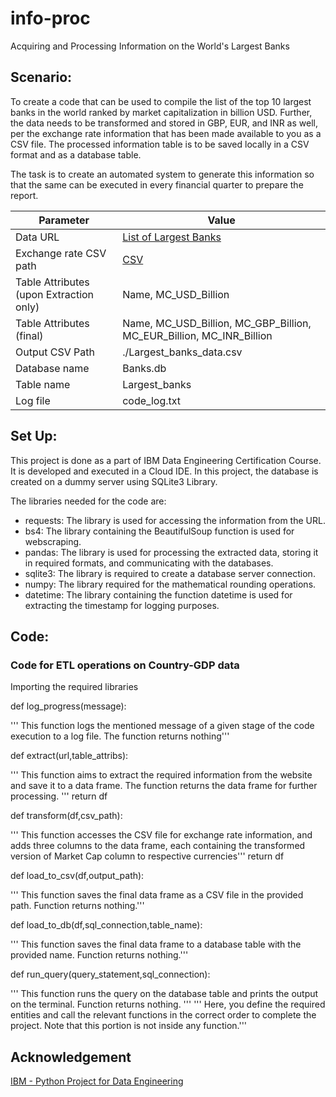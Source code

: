# info-proc
Acquiring and Processing Information on the World's Largest Banks

## Scenario:
To create a code that can be used to compile the list of the top 10 largest banks in the world ranked by market capitalization in billion USD. Further, the data needs to be transformed and stored in GBP, EUR, and INR as well, per the exchange rate information that has been made available to you as a CSV file. The processed information table is to be saved locally in a CSV format and as a database table.

The task is to create an automated system to generate this information so that the same can be executed in every financial quarter to prepare the report.

| Parameter | Value             |
| ------ | ------------------------- |
| Data URL | [List of Largest Banks](https://web.archive.org/web/20230908091635/https://en.wikipedia.org/wiki/List_of_largest_banks) |
| Exchange rate CSV path  | [CSV](https://cf-courses-data.s3.us.cloud-object-storage.appdomain.cloud/IBMSkillsNetwork-PY0221EN-Coursera/labs/v2/exchange_rate.csv) |
| Table Attributes (upon Extraction only) | Name, MC_USD_Billion |
| Table Attributes (final) | Name, MC_USD_Billion, MC_GBP_Billion, MC_EUR_Billion, MC_INR_Billion |
| Output CSV Path | ./Largest_banks_data.csv |
| Database name | Banks.db |
| Table name | Largest_banks |
| Log file | code_log.txt |

## Set Up:
This project is done as a part of IBM Data Engineering Certification Course. It is developed and executed in a Cloud IDE. In this project, the database is created on a dummy server using SQLite3 Library.

The libraries needed for the code are:
- requests: The library is used for accessing the information from the URL.
- bs4: The library containing the BeautifulSoup function is used for webscraping.
- pandas: The library is used for processing the extracted data, storing it in required formats, and communicating with the databases.
- sqlite3: The library is required to create a database server connection.
- numpy: The library required for the mathematical rounding operations.
- datetime: The library containing the function datetime is used for extracting the timestamp for logging purposes.

## Code:
### Code for ETL operations on Country-GDP data

Importing the required libraries

def log_progress(message):

''' This function logs the mentioned message of a given stage of the code execution to a log file. The function returns nothing'''

def extract(url,table_attribs):

''' This function aims to extract the required information from the website and save it to a data frame. The function returns the data frame for further processing. '''
return df

def transform(df,csv_path):

''' This function accesses the CSV file for exchange rate information, and adds three columns to the data frame, each containing the transformed version of Market Cap column to respective currencies'''
return df

def load_to_csv(df,output_path):

''' This function saves the final data frame as a CSV file in the provided path. Function returns nothing.'''

def load_to_db(df,sql_connection,table_name):

''' This function saves the final data frame to a database table with the provided name. Function returns nothing.'''

def run_query(query_statement,sql_connection):

''' This function runs the query on the database table and prints the output on the terminal. Function returns nothing. '''
''' Here, you define the required entities and call the relevant functions in the correct order to complete the project. Note that this portion is not inside any function.'''

## Acknowledgement
[IBM - Python Project for Data Engineering](https://www.coursera.org/programs/computer-science-comps-alternatives-zphna/learn/python-project-for-data-engineering?authProvider=ttu)


